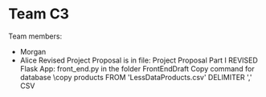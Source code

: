 # Team C3
Team members: 
* Morgan
* Alice 
Revised Project Proposal is in file: Project Proposal Part I REVISED
Flask App: front_end.py in the folder FrontEndDraft
Copy command for database \copy products FROM 'LessDataProducts.csv' DELIMITER ',' CSV
